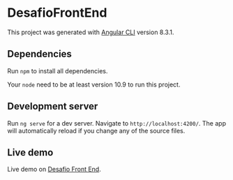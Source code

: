 # DesafioFrontEnd

This project was generated with [Angular CLI](https://github.com/angular/angular-cli) version 8.3.1.

## Dependencies

Run `npm` to install all dependencies.

Your  `node` need to be at least version 10.9 to run this project.

## Development server

Run `ng serve` for a dev server. Navigate to `http://localhost:4200/`. The app will automatically reload if you change any of the source files.

## Live demo

Live demo on [Desafio Front End](https://desafio-front-end.firebaseapp.com).
